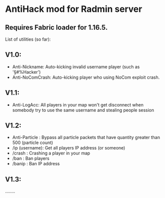 # AntiHack mod for Radmin server
## Requires Fabric loader for 1.16.5.
List of utilities (so far):
## V1.0:
- Anti-Nickname: Auto-kicking invalid username player (such as '§#%Hacker')
- Anti-NoComCrash: Auto-kicking player who using NoCom exploit crash.
## V1.1:
- Anti-LogAcc: All players in your map won't get disconnect when somebody try to use the same username and stealing people session
## V1.2:
- Anti-Particle : Bypass all particle packets that have quantity greater than 500 (particle count)
- /ip (username): Get all players IP address (or someone)
- /crash : Crashing a player in your map
- /ban : Ban players
- /banip : Ban IP address
## V1.3:
........
